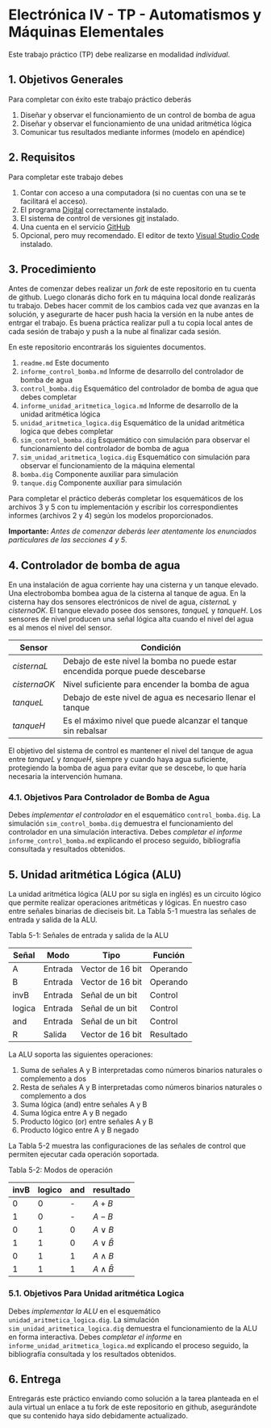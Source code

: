 # Electrónica IV - TP - Automatismos y Máquinas Elementales

Este trabajo práctico (TP) debe realizarse en modalidad *individual*.

## 1. Objetivos Generales

Para completar con éxito este trabajo práctico deberás

1. Diseñar y observar el funcionamiento de un control de bomba de agua
2. Diseñar y observar el funcionamiento de una unidad aritmética lógica
3. Comunicar tus resultados mediante informes (modelo en apéndice)

## 2. Requisitos

Para completar este trabajo debes

1. Contar con acceso a una computadora (si no cuentas con una se te facilitará el acceso).
2. El programa [Digital](https://www.github.com/hneeman/digital) correctamente instalado.
3. El sistema de control de versiones [git](https://git-scm.com) instalado.
4. Una cuenta en el servicio [GitHub](https://github.com)
5. Opcional, pero muy recomendado. El editor de texto [Visual Studio Code](https://code.visualstudio.com) instalado.

## 3. Procedimiento

Antes de comenzar debes realizar un *fork* de este repositorio en tu cuenta de github. Luego clonarás dicho fork en tu máquina local donde realizarás tu trabajo. Debes hacer commit de los cambios cada vez que avanzas en la solución, y asegurarte de hacer push hacia la versión en la nube antes de entrgar el trabajo. Es buena práctica realizar pull a tu copia local antes de cada sesión de trabajo y push a la nube al finalizar cada sesión.

En este repositorio encontrarás los siguientes documentos.

1. `readme.md` Este documento
2. `informe_control_bomba.md` Informe de desarrollo del controlador de bomba de agua
3. `control_bomba.dig` Esquemático del controlador de bomba de agua que debes completar
4. `informe_unidad_aritmetica_logica.md` Informe de desarrollo de la unidad aritmética lógica
5. `unidad_aritmetica_logica.dig` Esquemático de la unidad aritmética logica que debes completar
6. `sim_control_bomba.dig` Esquemático con simulación para observar el funcionamiento del controlador de bomba de agua
7. `sim_unidad_aritmetica_logica.dig` Esquemático con simulación para observar el funcionamiento de la máquina elemental
8. `bomba.dig` Componente auxiliar para simulación
9. `tanque.dig` Componente auxiliar para simulación

Para completar el práctico deberás completar los esquemáticos de los archivos 3 y 5 con tu implementación y escribir los correspondientes informes (archivos 2 y 4) según los modelos proporcionados.

**Importante:** *Antes de comenzar deberás leer atentamente los enunciados particulares de las secciones 4 y 5*.

## 4. Controlador de bomba de agua

En una instalación de agua corriente hay una cisterna y un tanque elevado. Una electrobomba bombea agua de la cisterna al tanque de agua. En la cisterna hay dos sensores electrónicos de nivel de agua, *cisternaL* y *cisternaOK*. El tanque elevado posee dos sensores, *tanqueL* y *tanqueH*. Los sensores de nivel producen una señal lógica alta cuando el nivel del agua es al menos el nivel del sensor.

|Sensor         | Condición                                                                      |
|---------------|--------------------------------------------------------------------------------|
| *cisternaL*   | Debajo de este nivel la bomba no puede estar encendida porque puede descebarse |
| *cisternaOK*  | Nivel suficiente para encender la bomba de agua                                |
| *tanqueL*     | Debajo de este nivel de agua es necesario llenar el tanque                     |
| *tanqueH*     | Es el máximo nivel que puede alcanzar el tanque sin rebalsar                   |

El objetivo del sistema de control es mantener el nivel del tanque de agua entre *tanqueL* y *tanqueH*, siempre y cuando haya agua suficiente, protegiendo la bomba de agua para evitar que se descebe, lo que haría necesaria la intervención humana.

### 4.1. Objetivos Para Controlador de Bomba de Agua

Debes *implementar el controlador* en el esquemático `control_bomba.dig`. La simulación `sim_control_bomba.dig` demuestra el funcionamiento del controlador en una simulación interactiva. Debes *completar el informe* `informe_control_bomba.md` explicando el proceso seguido, bibliografía consultada y resultados obtenidos.

## 5. Unidad aritmética Lógica (ALU)

La unidad aritmética lógica (ALU por su sigla en inglés) es un circuito lógico que permite realizar operaciones aritméticas y lógicas. En nuestro caso entre señales binarias de dieciseis bit. La Tabla 5-1 muestra las señales de entrada y salida de la ALU.

Tabla 5-1: Señales de entrada y salida de la ALU

| Señal | Modo      | Tipo              | Función   |
|-------|-----------|-------------------|-----------|
| A     | Entrada   | Vector de 16 bit  | Operando  |
| B     | Entrada   | Vector de 16 bit  | Operando  |
| invB  | Entrada   | Señal de un bit   | Control   |
| logica| Entrada   | Señal de un bit   | Control   |
| and   | Entrada   | Señal de un bit   | Control   |
| R     | Salida    | Vector de 16 bit  | Resultado |

La ALU soporta las siguientes operaciones:

1. Suma de señales A y B interpretadas como números binarios naturales o complemento a dos
2. Resta de señales A y B interpretadas como números binarios naturales o complemento a dos
3. Suma lógica (and) entre señales A y B
4. Suma lógica entre A y B negado
5. Producto lógico (or) entre señales A y B
6. Producto lógico entre A y B negado

La Tabla 5-2 muestra las configuraciones de las señales de control que permiten ejecutar cada operación soportada.

Tabla 5-2: Modos de operación

| invB  | logico | and | resultado         |
|-------|--------|-----|-------------------|
| 0     | 0      | -   | $A + B$           |
| 1     | 0      | -   | $A - B$           |
| 0     | 1      | 0   | $A \vee B$        |
| 1     | 1      | 0   | $A \vee \bar{B}$  |
| 0     | 1      | 1   | $A \wedge B$      |
| 1     | 1      | 1   | $A \wedge \bar{B}$|

### 5.1. Objetivos Para Unidad aritmética Logica

Debes *implementar la ALU* en el esquemático `unidad_aritmetica_logica.dig`. La simulación `sim_unidad_aritmetica_logica.dig` demuestra el funcionamiento de la ALU en forma interactiva. Debes *completar el informe* en `informe_unidad_aritmetica_logica.md` explicando el proceso seguido, la bibliografía consultada y los resultados obtenidos.

## 6. Entrega

Entregarás este práctico enviando como solución a la tarea planteada en el aula virtual un enlace a tu fork de este repositorio en github, asegurándote que su contenido haya sido debidamente actualizado.
